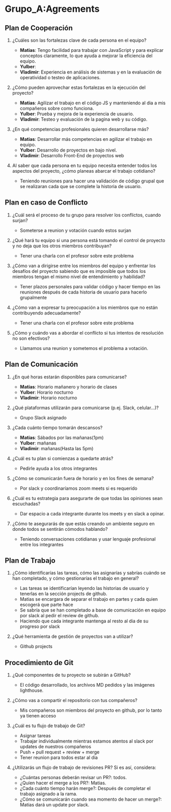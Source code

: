 # Grupo_A:Agreements

## Plan de Cooperación

1. ¿Cuáles son las fortalezas clave de cada persona en el equipo?

    - **Matias**: Tengo facilidad para trabajar con JavaScript y para explicar conceptos claramente, lo que ayuda a mejorar la eficiencia del equipo.
    - **Yulber**:
    - **Vladimir**: Experiencia en análisis de sistemas  y en la evaluación de operatividad o testeo de aplicaciones.

2. ¿Cómo pueden aprovechar estas fortalezas en la ejecución del proyecto?

    - **Matias**: Agilizar el trabajo en el código JS y manteniendo al dia a mis compañeros sobre como funciona.
    - **Yulber**: Prueba y mejora de la experiencia de usuario.
    - **Vladimir**: Testeo y evaluación de la pagina web y su código.

3. ¿En qué competencias profesionales quieren desarrollarse más?

    - **Matias**: Desarrollar más competencias en agilizar el trabajo en equipo.
    - **Yulber**: Desarrollo de proyectos en bajo nivel.
    - **Vladimir**: Desarrollo Front-End de proyectos web

4. Al saber que cada persona en tu equipo necesita entender todos los aspectos del proyecto, ¿cómo planeas abarcar el trabajo cotidiano?

    - Teniendo reuniones para hacer una validación de código grupal que se realizaran cada que se complete la historia de usuario.

## Plan en caso de Conflicto

1. ¿Cuál será el proceso de tu grupo para resolver los conflictos, cuando surjan?

    - Someterse a reunion y votación cuando estos surjan

2. ¿Qué hará tu equipo si una persona está tomando el control de proyecto y no deja que los otros miembros contribuyan?

    - Tener una charla con el profesor sobre este problema

3. ¿Cómo van a dirigirse entre los miembros del equipo y enfrentar los desafíos del proyecto sabiendo que es imposible que todos los miembros tengan el mismo nivel de entendimiento y habilidad?

    - Tener plazos personales para validar código y hacer tiempo en las reuniones después de cada historia de usuario para hacerlo grupalmente

4. ¿Cómo van a expresar tu preocupación a los miembros que no están contribuyendo adecuadamente?

    - Tener una charla con el profesor sobre este problema

5. ¿Cómo y cuándo vas a abordar el conflicto si tus intentos de resolución no son efectivos?

    - Llamamos una reunion y sometemos el problema a votación.

## Plan de Comunicación

1. ¿En qué horas estarán disponibles para comunicarse?

    - **Matias**: Horario mañanero y horario de clases
    - **Yulber**: Horario nocturno
    - **Vladimir**: Horario nocturno

2. ¿Qué plataformas utilizarán para comunicarse (p.ej. Slack, celular…)?

    - Grupo Slack asignado

3. ¿Cada cuánto tiempo tomarán descansos?

    - **Matias**: Sábados por las mañanas(1pm)
    - **Yulber**: mañanas
    - **Vladimir**: mañanas(Hasta las 5pm)

4. ¿Cuál es tu plan si comienzas a quedarte atrás?

    - Pedirle ayuda a los otros integrantes

5. ¿Cómo se comunicarán fuera de horario y en los fines de semana?

    - Por slack y coordinaríamos zoom meets si es requerido

6. ¿Cuál es tu estrategia para asegurarte de que todas las opiniones sean escuchadas?

    - Dar espacio a cada integrante durante los meets y en slack a opinar.

7. ¿Cómo te asegurarás de que estás creando un ambiente seguro en donde todos se sentirán cómodos hablando?

    - Teniendo conversaciones cotidianas y usar lenguaje profesional entre los integrantes

## Plan de Trabajo

1. ¿Cómo identificarías las tareas, cómo las asignarías y sabrías cuándo se han completado, y cómo gestionarías el trabajo en general?

    - Las tareas se identificarían leyendo las historias de usuario y tenerlas en la sección projects de github.
    - Matias se encargara de separar el trabajo en partes y cada quien escogerá que parte hace
    - Se sabría que se han completado a base de comunicación en equipo por slack al pedir el review de github.
    - Haciendo que cada integrante mantenga al resto al dia de su progreso por slack

2. ¿Qué herramienta de gestión de proyectos van a utilizar?

    - Github projects

## Procedimiento de Git

1. ¿Qué componentes de tu proyecto se subirán a GitHub?

    - El código desarrollado, los archivos MD pedidos y las imágenes lighthouse.

2. ¿Cómo vas a compartir el repositorio con tus compañeros?

    - Mis compañeros son miembros del proyecto en github, por lo tanto ya tienen acceso

3. ¿Cuál es tu flujo de trabajo de Git?

    - Asignar tareas
    - Trabajar individualmente mientras estamos atentos al slack por updates de nuestros compañeros
    - Push + pull request + review + merge
    - Tener reunion para todos estar al dia

4. ¿Utilizarás un flujo de trabajo de revisiones PR? Si es así, considera:
    - ¿Cuántas personas deberán revisar un PR?: todos.
    - ¿Quíen hacer el merge a los PR?: Matias.
    - ¿Cada cuánto tiempo harán merge?: Después de completar el trabajo asignado a la rama.
    - ¿Cómo se comunicarán cuando sea momento de hacer un merge?: Matias dará un update por slack.

